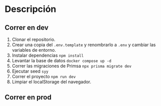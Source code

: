 # Descripción

## Correr en dev

1. Clonar el repositorio.
2. Crear una copia del `.env.template` y renombrarlo a `.env` y cambiar las variables de entorno.
3. Instalar dependencias `npm install`
4. Levantar la base de datos `docker compose up -d`
5. Correr las migraciones de Primsa `npx prisma migrate dev`
6. Ejecutar seed `syy`
7. Correr el proyecto `npm run dev`
8. Limpiar el localStorage del navegador.

## Correr en prod
